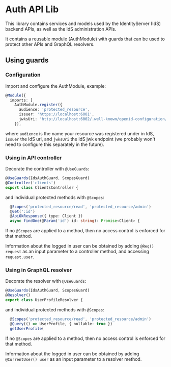 # Auth API Lib

This library contains services and models used by the IdentityServer (IdS) backend APIs, as well as the IdS administration APIs.

It contains a reusable module (AuthModule) with guards that can be used to protect other APIs and GraphQL resolvers.

## Using guards

### Configuration

Import and configure the AuthModule, example:

```typescript
@Module({
  imports: [
    AuthModule.register({
      audience: 'protected_resource',
      issuer: 'https://localhost:6001',
      jwksUri: 'http://localhost:6002/.well-known/openid-configuration/jwks',
    }),
```

where `audience` is the name your resource was registered under in IdS, `issuer` the IdS url, and `jwksUri` the IdS jwk endpoint (we probably won't need to configure this separately in the future).

### Using in API controller

Decorate the controller with `@UseGuards`:

```typescript
@UseGuards(IdsAuthGuard, ScopesGuard)
@Controller('clients')
export class ClientsController {
```

and individual protected methods with `@Scopes`:

```typescript
  @Scopes('protected_resource/read', 'protected_resource/admin')
  @Get(':id')
  @ApiOkResponse({ type: Client })
  async findOne(@Param('id') id: string): Promise<Client> {
```

If no `@Scopes` are applied to a method, then no access control is enforced for that method.

Information about the logged in user can be obtained by adding `@Req() request` as an input parameter to a controller method, and accessing `request.user`.

### Using in GraphQL resolver

Decorate the resolver with `@UseGuards`:

```typescript
@UseGuards(IdsAuthGuard, ScopesGuard)
@Resolver()
export class UserProfileResolver {
```

and individual protected methods with `@Scopes`:

```typescript
  @Scopes('protected_resource/read', 'protected_resource/admin')
  @Query(() => UserProfile, { nullable: true })
  getUserProfile(
```

If no `@Scopes` are applied to a method, then no access control is enforced for that method.

Information about the logged in user can be obtained by adding `@CurrentUser() user` as an input parameter to a resolver method.
